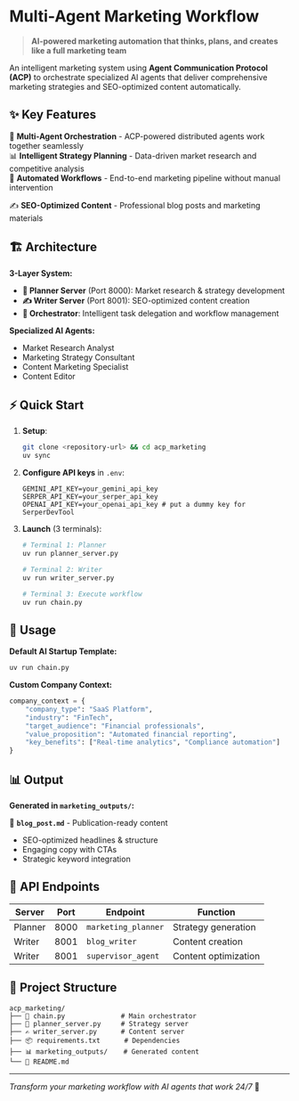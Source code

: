 # Multi-Agent Marketing Workflow

> **AI-powered marketing automation that thinks, plans, and creates like a full marketing team**

An intelligent marketing system using **Agent Communication Protocol (ACP)** to orchestrate specialized AI agents that deliver comprehensive marketing strategies and SEO-optimized content automatically.

## ✨ Key Features

🤖 **Multi-Agent Orchestration** - ACP-powered distributed agents work together seamlessly  
📊 **Intelligent Strategy Planning** - Data-driven market research and competitive analysis  
🔄 **Automated Workflows** - End-to-end marketing pipeline without manual intervention  

✍️ **SEO-Optimized Content** - Professional blog posts and marketing materials  

## 🏗️ Architecture

**3-Layer System:**
- **🧠 Planner Server** (Port 8000): Market research & strategy development
- **✍️ Writer Server** (Port 8001): SEO-optimized content creation  
- **🎯 Orchestrator**: Intelligent task delegation and workflow management

**Specialized AI Agents:**
- Market Research Analyst
- Marketing Strategy Consultant  
- Content Marketing Specialist
- Content Editor

## ⚡ Quick Start

1. **Setup**:
   ```bash
   git clone <repository-url> && cd acp_marketing
   uv sync
   ```

2. **Configure API keys** in `.env`:
   ```env
   GEMINI_API_KEY=your_gemini_api_key
   SERPER_API_KEY=your_serper_api_key  
   OPENAI_API_KEY=your_openai_api_key # put a dummy key for SerperDevTool
   ```

3. **Launch** (3 terminals):
   ```bash
   # Terminal 1: Planner
   uv run planner_server.py
   
   # Terminal 2: Writer  
   uv run writer_server.py
   
   # Terminal 3: Execute workflow
   uv run chain.py
   ```

## 🎯 Usage

**Default AI Startup Template:**
```bash
uv run chain.py
```

**Custom Company Context:**
```python
company_context = {
    "company_type": "SaaS Platform",
    "industry": "FinTech", 
    "target_audience": "Financial professionals",
    "value_proposition": "Automated financial reporting",
    "key_benefits": ["Real-time analytics", "Compliance automation"]
}
```

## 📊 Output

**Generated in `marketing_outputs/`:**


📝 **`blog_post.md`** - Publication-ready content
- SEO-optimized headlines & structure
- Engaging copy with CTAs
- Strategic keyword integration

## 🔧 API Endpoints

| Server | Port | Endpoint | Function |
|--------|------|----------|----------|
| Planner | 8000 | `marketing_planner` | Strategy generation |
| Writer | 8001 | `blog_writer` | Content creation |
| Writer | 8001 | `supervisor_agent` | Content optimization |

## 📁 Project Structure
```
acp_marketing/
├── 🎯 chain.py              # Main orchestrator
├── 🧠 planner_server.py     # Strategy server  
├── ✍️ writer_server.py      # Content server
├── 📦 requirements.txt      # Dependencies
├── 📊 marketing_outputs/    # Generated content
└── 📖 README.md
```

---
*Transform your marketing workflow with AI agents that work 24/7* 🌟

